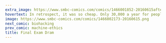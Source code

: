 ```yaml
---
extra_image: https://www.smbc-comics.com/comics/1466001852-20160615after.png
hovertext: In retrospect, it was so cheap. Only 30,000 a year for people to care about your opinion on art history!
image: https://www.smbc-comics.com/comics/1466002173-20160615.png
next_comic: biohacking
prev_comic: machine-ethics
title: Final Exam Dram
---
```


